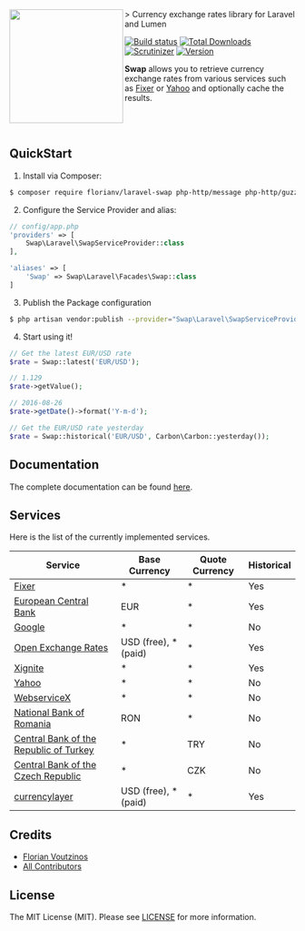 <img src="https://github.com/florianv/swap/blob/master/doc/logo.png" width="200px" align="left"/>
> Currency exchange rates library for Laravel and Lumen

[![Build status](http://img.shields.io/travis/florianv/laravel-swap.svg?style=flat-square)](https://travis-ci.org/florianv/laravel-swap)
[![Total Downloads](https://img.shields.io/packagist/dt/florianv/laravel-swap.svg?style=flat-square)](https://packagist.org/packages/florianv/laravel-swap)
[![Scrutinizer](https://img.shields.io/scrutinizer/g/florianv/laravel-swap.svg?style=flat-square)](https://scrutinizer-ci.com/g/florianv/laravel-swap)
[![Version](http://img.shields.io/packagist/v/florianv/laravel-swap.svg?style=flat-square)](https://packagist.org/packages/florianv/laravel-swap)

**Swap** allows you to retrieve currency exchange rates from various services such as [Fixer](http://fixer.io) or [Yahoo](https://finance.yahoo.com/) and optionally cache the results.

<br /><br />

## QuickStart

1) Install via Composer:

```bash
$ composer require florianv/laravel-swap php-http/message php-http/guzzle6-adapter
```

2) Configure the Service Provider and alias:

```php
// config/app.php
'providers' => [
    Swap\Laravel\SwapServiceProvider::class
],

'aliases' => [
    'Swap' => Swap\Laravel\Facades\Swap::class
]
```

3) Publish the Package configuration

```bash
$ php artisan vendor:publish --provider="Swap\Laravel\SwapServiceProvider"
```

4) Start using it!

```php
// Get the latest EUR/USD rate
$rate = Swap::latest('EUR/USD');

// 1.129
$rate->getValue();

// 2016-08-26
$rate->getDate()->format('Y-m-d');

// Get the EUR/USD rate yesterday
$rate = Swap::historical('EUR/USD', Carbon\Carbon::yesterday());
```

## Documentation

The complete documentation can be found [here](https://github.com/florianv/laravel-swap/blob/master/doc/readme.md).

## Services

Here is the list of the currently implemented services.

| Service | Base Currency | Quote Currency | Historical |
|---------------------------------------------------------------------------|----------------------|----------------|----------------|
| [Fixer](http://fixer.io) | * | * | Yes |
| [European Central Bank](http://www.ecb.europa.eu/home/html/index.en.html) | EUR | * | Yes |
| [Google](http://www.google.com/finance) | * | * | No |
| [Open Exchange Rates](https://openexchangerates.org) | USD (free), * (paid) | * | Yes |
| [Xignite](https://www.xignite.com) | * | * | Yes |
| [Yahoo](https://finance.yahoo.com) | * | * | No |
| [WebserviceX](http://www.webservicex.net/ws/default.aspx) | * | * | No |
| [National Bank of Romania](http://www.bnr.ro) | RON | * | No |
| [Central Bank of the Republic of Turkey](http://www.tcmb.gov.tr) | * | TRY | No |
| [Central Bank of the Czech Republic](http://www.cnb.cz) | * | CZK | No |
| [currencylayer](https://currencylayer.com) | USD (free), * (paid) | * | Yes |

## Credits

- [Florian Voutzinos](https://github.com/florianv)
- [All Contributors](https://github.com/florianv/laravel-swap/contributors)

## License

The MIT License (MIT). Please see [LICENSE](https://github.com/florianv/laravel-swap/blob/master/LICENSE) for more information.
